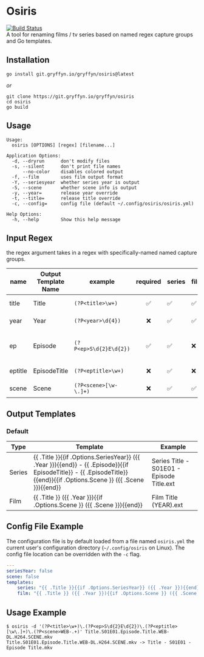 # Osiris

[![Build Status](https://ci.gryffyn.io/api/badges/gryffyn/osiris/status.svg?ref=refs/heads/main)](https://ci.gryffyn.io/gryffyn/osiris)  
A tool for renaming films / tv series based on named regex capture groups and Go templates.

## Installation

`go install git.gryffyn.io/gryffyn/osiris@latest`

*or*

```shell
git clone https://git.gryffyn.io/gryffyn/osiris
cd osiris
go build
```

## Usage
```
Usage:
  osiris [OPTIONS] [regex] [filename...]

Application Options:
  -d, --dryrun      don't modify files
  -s, --silent      don't print file names
      --no-color    disables colored output
  -f, --film        uses film output format
  -Y, --seriesyear  whether series year is output
  -S, --scene       whether scene info is output
  -y, --year=       release year override
  -t, --title=      release title override
  -c, --config=     config file (default ~/.config/osiris/osiris.yml)

Help Options:
  -h, --help        Show this help message
```

## Input Regex

the regex argument takes in a regex with specifically-named named capture groups.

| name    | Output Template Name | example                | required | series | film | description                 |
|---------|----------------------|------------------------|:--------:|--------|------|-----------------------------|
| title   | Title                | `(?P<title>\w+)`       |    ✅     | ✅      | ✅    | title of the series/film    |
| year    | Year                 | `(?P<year>\d{4})`      |    ❌     | ✅      | ✅    | release year                |
| ep      | Episode              | `(?P<ep>S\d{2}E\d{2})` |    ✅     | ✅      | ❌    | episode number (ex. S01E01) |
| eptitle | EpisodeTitle         | `(?P<eptitle>\w+)`     |    ❌     | ✅      | ❌    | episode title               |
| scene   | Scene                | `(?P<scene>[\w-\.]+)`  |    ❌     | ✅      | ✅    | scene / release info        |

## Output Templates

### Default

| Type   | Template                                                                                                                                                               | Example                                   |
|--------|------------------------------------------------------------------------------------------------------------------------------------------------------------------------|-------------------------------------------|
| Series | {{ .Title }}{{if .Options.SeriesYear}} ({{ .Year }}){{end}} - {{ .Episode}}{{if EpisodeTitle}} - {{ .EpisodeTitle}}{{end}}{{if .Options.Scene }} ({{ .Scene }}){{end}} | Series Title - S01E01 - Episode Title.ext |
| Film   | {{ .Title }} ({{ .Year }}){{if .Options.Scene }} ({{ .Scene }}){{end}}                                                                                                 | Film Title (YEAR).ext                     |


## Config File Example

The configuration file is by default loaded from a file named `osiris.yml` the current user's configuration directory (`~/.config/osiris` on Linux). The config file location can be overridden with the `-c` flag.

```yaml
---
seriesYear: false
scene: false
templates:
    series: "{{ .Title }}{{if .Options.SeriesYear}} ({{ .Year }}){{end}} - {{ .Episode}}{{if EpisodeTitle}} - {{ .EpisodeTitle}}{{end}}{{if .Options.Scene }} ({{ .Scene }}){{end}}"
    film: "{{ .Title }} ({{ .Year }}){{if .Options.Scene }} ({{ .Scene }}){{end}}"
```

## Usage Example

```shell
$ osiris -d '(?P<title>\w+)\.(?P<ep>S\d{2}E\d{2})\.(?P<eptitle>[\w\.]+)\.(?P<scene>WEB-.+)' Title.S01E01.Episode.Title.WEB-DL.H264.SCENE.mkv
Title.S01E01.Episode.Title.WEB-DL.H264.SCENE.mkv -> Title - S01E01 - Episode Title.mkv
```
